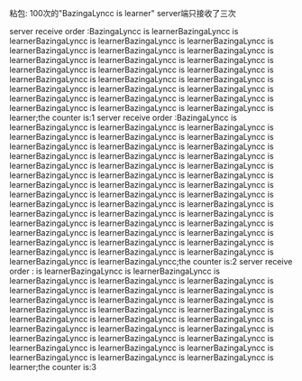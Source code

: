 粘包:
100次的"BazingaLyncc is learner" server端只接收了三次

server receive order :BazingaLyncc is learnerBazingaLyncc is learnerBazingaLyncc is learnerBazingaLyncc is learnerBazingaLyncc is learnerBazingaLyncc is learnerBazingaLyncc is learnerBazingaLyncc is learnerBazingaLyncc is learnerBazingaLyncc is learnerBazingaLyncc is learnerBazingaLyncc is learnerBazingaLyncc is learnerBazingaLyncc is learnerBazingaLyncc is learnerBazingaLyncc is learnerBazingaLyncc is learnerBazingaLyncc is learnerBazingaLyncc is learnerBazingaLyncc is learnerBazingaLyncc is learnerBazingaLyncc is learnerBazingaLyncc is learnerBazingaLyncc is learnerBazingaLyncc is learnerBazingaLyncc is learner;the counter is:1
server receive order :BazingaLyncc is learnerBazingaLyncc is learnerBazingaLyncc is learnerBazingaLyncc is learnerBazingaLyncc is learnerBazingaLyncc is learnerBazingaLyncc is learnerBazingaLyncc is learnerBazingaLyncc is learnerBazingaLyncc is learnerBazingaLyncc is learnerBazingaLyncc is learnerBazingaLyncc is learnerBazingaLyncc is learnerBazingaLyncc is learnerBazingaLyncc is learnerBazingaLyncc is learnerBazingaLyncc is learnerBazingaLyncc is learnerBazingaLyncc is learnerBazingaLyncc is learnerBazingaLyncc is learnerBazingaLyncc is learnerBazingaLyncc is learnerBazingaLyncc is learnerBazingaLyncc is learnerBazingaLyncc is learnerBazingaLyncc is learnerBazingaLyncc is learnerBazingaLyncc is learnerBazingaLyncc is learnerBazingaLyncc is learnerBazingaLyncc is learnerBazingaLyncc is learnerBazingaLyncc is learnerBazingaLyncc is learnerBazingaLyncc is learnerBazingaLyncc is learnerBazingaLyncc is learnerBazingaLyncc is learnerBazingaLyncc is learnerBazingaLyncc is learnerBazingaLyncc is learnerBazingaLyncc is learnerBazingaLyncc;the counter is:2
server receive order : is learnerBazingaLyncc is learnerBazingaLyncc is learnerBazingaLyncc is learnerBazingaLyncc is learnerBazingaLyncc is learnerBazingaLyncc is learnerBazingaLyncc is learnerBazingaLyncc is learnerBazingaLyncc is learnerBazingaLyncc is learnerBazingaLyncc is learnerBazingaLyncc is learnerBazingaLyncc is learnerBazingaLyncc is learnerBazingaLyncc is learnerBazingaLyncc is learnerBazingaLyncc is learnerBazingaLyncc is learnerBazingaLyncc is learnerBazingaLyncc is learnerBazingaLyncc is learnerBazingaLyncc is learnerBazingaLyncc is learnerBazingaLyncc is learnerBazingaLyncc is learnerBazingaLyncc is learnerBazingaLyncc is learnerBazingaLyncc is learnerBazingaLyncc is learner;the counter is:3